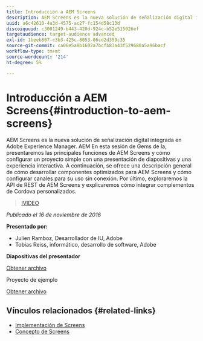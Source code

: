```yaml
---
title: Introducción a AEM Screens
description: AEM Screens es la nueva solución de señalización digital integrada en Adobe Experience Manager. AEM En esta sesión de Gems de la, presentaremos las principales funciones de AEM Screens y cómo configurar un proyecto simple con una presentación de diapositivas y una experiencia interactiva. A continuación, se ofrece una descripción general de cómo desarrollar componentes optimizados para AEM Screens y cómo configurar canales para su uso sin conexión. Por último, exploraremos la API de REST de AEM Screens y explicaremos cómo integrar complementos de Cordova personalizados.
uuid: a6c42610-4a3d-4575-ac27-fc154d58c13d
discoiquuid: c3001249-b443-420d-924c-b52e515026ef
targetaudience: target-audience advanced
exl-id: 1beeb807-c3b3-425c-8053-06cd2d359c35
source-git-commit: ca06e5a8b1602a7bcfb83a43f529680a5a96bacf
workflow-type: tm+mt
source-wordcount: '214'
ht-degree: 5%

---
```


# Introducción a AEM Screens{#introduction-to-aem-screens}

AEM Screens es la nueva solución de señalización digital integrada en Adobe Experience Manager. AEM En esta sesión de Gems de la, presentaremos las principales funciones de AEM Screens y cómo configurar un proyecto simple con una presentación de diapositivas y una experiencia interactiva. A continuación, se ofrece una descripción general de cómo desarrollar componentes optimizados para AEM Screens y cómo configurar canales para su uso sin conexión. Por último, exploraremos la API de REST de AEM Screens y explicaremos cómo integrar complementos de Cordova personalizados.

>[!VIDEO](https://video.tv.adobe.com/v/19301/?quality=9)

*Publicado el 16 de noviembre de 2016*

**Presentado por:**

* Julien Ramboz, Desarrollador de IU, Adobe
* Tobias Reiss, informático, desarrollo de software, Adobe

**Diapositivas del presentador**

[Obtener archivo](assets/2016-11-16-aem-screens.pdf)

Proyecto de ejemplo

[Obtener archivo](assets/aemscreensgems.zip)

## Vínculos relacionados {#related-links}

* [Implementación de Screens](https://docs.adobe.com/docs/en/aem/6-2/deploy/screens.html)
* [Concepto de Screens](https://docs.adobe.com/docs/en/aem/6-2/administer/screens.html)
